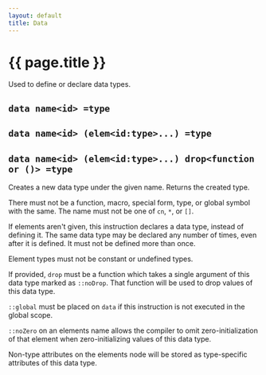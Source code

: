 ```yaml
---
layout: default
title: Data
---
```

# {{ page.title }}

Used to define or declare data types.

## `data name<id> =type`

## `data name<id> (elem<id:type>...) =type`

## `data name<id> (elem<id:type>...) drop<function or ()> =type`

Creates a new data type under the given name. Returns the created type.

There must not be a function, macro, special form, type, or global symbol with the same. The name must not be one of `cn`, `*`, or `[]`.

If elements aren't given, this instruction declares a data type, instead of defining it. The same data type may be declared any number of times, even after it is defined. It must not be defined more than once.

Element types must not be constant or undefined types.

If provided, `drop` must be a function which takes a single argument of this data type marked as `::noDrop`. That function will be used to drop values of this data type.

`::global` must be placed on `data` if this instruction is not executed in the global scope.

`::noZero` on an elements name allows the compiler to omit zero-initialization of that element when zero-initializing values of this data type.

Non-type attributes on the elements node will be stored as type-specific attributes of this data type.